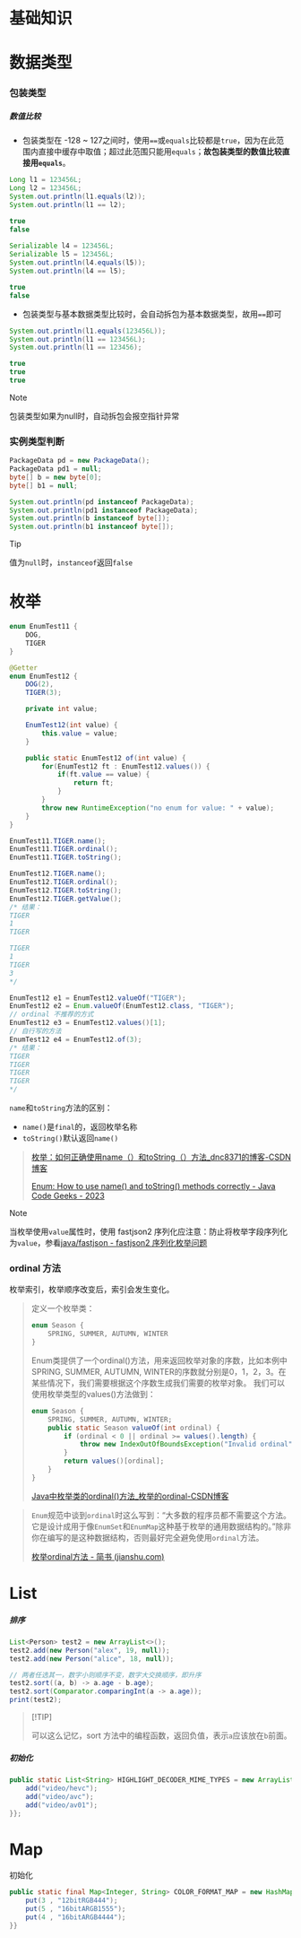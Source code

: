 # 基础知识

# 数据类型

### 包装类型

##### 数值比较

- 包装类型在 -128 ~ 127之间时，使用`==`或`equals`比较都是`true`，因为在此范围内直接中缓存中取值；超过此范围只能用`equals`；**故包装类型的数值比较直接用`equals`**。

```java
Long l1 = 123456L;
Long l2 = 123456L;
System.out.println(l1.equals(l2));
System.out.println(l1 == l2);

true
false
    
Serializable l4 = 123456L;
Serializable l5 = 123456L;
System.out.println(l4.equals(l5));
System.out.println(l4 == l5);

true
false
```

- 包装类型与基本数据类型比较时，会自动拆包为基本数据类型，故用`==`即可

```java
System.out.println(l1.equals(123456L));
System.out.println(l1 == 123456L);
System.out.println(l1 == 123456);

true
true
true
```

> [!NOTE]
>
> 包装类型如果为null时，自动拆包会报空指针异常

### 实例类型判断

```java
PackageData pd = new PackageData();
PackageData pd1 = null;
byte[] b = new byte[0];
byte[] b1 = null;

System.out.println(pd instanceof PackageData);
System.out.println(pd1 instanceof PackageData);
System.out.println(b instanceof byte[]);
System.out.println(b1 instanceof byte[]);
```

> [!TIP]
>
> 值为`null`时，`instanceof`返回`false`

# 枚举

```java
enum EnumTest11 {
    DOG,
    TIGER
}

@Getter
enum EnumTest12 {
    DOG(2),
    TIGER(3);

    private int value;

    EnumTest12(int value) {
        this.value = value;
    }

    public static EnumTest12 of(int value) {
        for(EnumTest12 ft : EnumTest12.values()) {
            if(ft.value == value) {
                return ft;
            }
        }
        throw new RuntimeException("no enum for value: " + value);
    }
}
```

```java
EnumTest11.TIGER.name();
EnumTest11.TIGER.ordinal();
EnumTest11.TIGER.toString();

EnumTest12.TIGER.name();
EnumTest12.TIGER.ordinal();
EnumTest12.TIGER.toString();
EnumTest12.TIGER.getValue();
/* 结果：
TIGER
1
TIGER

TIGER
1
TIGER
3
*/

EnumTest12 e1 = EnumTest12.valueOf("TIGER");
EnumTest12 e2 = Enum.valueOf(EnumTest12.class, "TIGER");
// ordinal 不推荐的方式
EnumTest12 e3 = EnumTest12.values()[1];
// 自行写的方法
EnumTest12 e4 = EnumTest12.of(3);
/* 结果：
TIGER
TIGER
TIGER
TIGER
*/
```

`name`和`toString`方法的区别：

- `name()`是`final`的，返回枚举名称
- `toString()`默认返回`name()`

> [枚举：如何正确使用name（）和toString（）方法_dnc8371的博客-CSDN博客](https://blog.csdn.net/dnc8371/article/details/106702197)
>
> [Enum: How to use name() and toString() methods correctly - Java Code Geeks - 2023](https://www.javacodegeeks.com/2017/09/enum-use-name-tostring-methods-correctly.html)

> [!NOTE]
>
> 当枚举使用`value`属性时，使用 fastjson2 序列化应注意：防止将枚举字段序列化为`value`，参看[java/fastjson - fastjson2 序列化枚举问题](java/fastjson.md#fastjson2序列化枚举问题)

### ordinal 方法

枚举索引，枚举顺序改变后，索引会发生变化。

> 定义一个枚举类：
>
> ```java
> enum Season {
>     SPRING, SUMMER, AUTUMN, WINTER
> }
> ```
>
> Enum类提供了一个ordinal()方法，用来返回枚举对象的序数，比如本例中SPRING, SUMMER, AUTUMN, WINTER的序数就分别是0，1，2，3。在某些情况下，我们需要根据这个序数生成我们需要的枚举对象。
> 我们可以使用枚举类型的values()方法做到：
>
> ```java
> enum Season {
>     SPRING, SUMMER, AUTUMN, WINTER;
>     public static Season valueOf(int ordinal) {
>         if (ordinal < 0 || ordinal >= values().length) {
>             throw new IndexOutOfBoundsException("Invalid ordinal");
>         }
>         return values()[ordinal];
>     }
> }
> ```
>
> [Java中枚举类的ordinal()方法_枚举的ordinal-CSDN博客](https://blog.csdn.net/thqtzq/article/details/103977442)

> `Enum`规范中谈到`ordinal`时这么写到：“大多数的程序员都不需要这个方法。它是设计成用于像`EnumSet`和`EnumMap`这种基于枚举的通用数据结构的。”除非你在编写的是这种数据结构，否则最好完全避免使用`ordinal`方法。
>
> [枚举ordinal方法 - 简书 (jianshu.com)](https://www.jianshu.com/p/8b923cd19c96)

# List

##### 排序

```java
List<Person> test2 = new ArrayList<>();
test2.add(new Person("alex", 19, null));
test2.add(new Person("alice", 18, null));

// 两者任选其一，数字小则顺序不变，数字大交换顺序，即升序
test2.sort((a, b) -> a.age - b.age);
test2.sort(Comparator.comparingInt(a -> a.age));
print(test2);
```

>  [!TIP]
>
> 可以这么记忆，sort 方法中的编程函数，返回负值，表示`a`应该放在`b`前面。

##### 初始化

```java
public static List<String> HIGHLIGHT_DECODER_MIME_TYPES = new ArrayList<String>() {{
    add("video/hevc");
    add("video/avc");
    add("video/av01");
}};
```

# Map

初始化

```java
public static final Map<Integer, String> COLOR_FORMAT_MAP = new HashMap<Integer, String>() {{
    put(3 , "12bitRGB444");
    put(5 , "16bitARGB1555");
    put(4 , "16bitARGB4444");
}}
```

